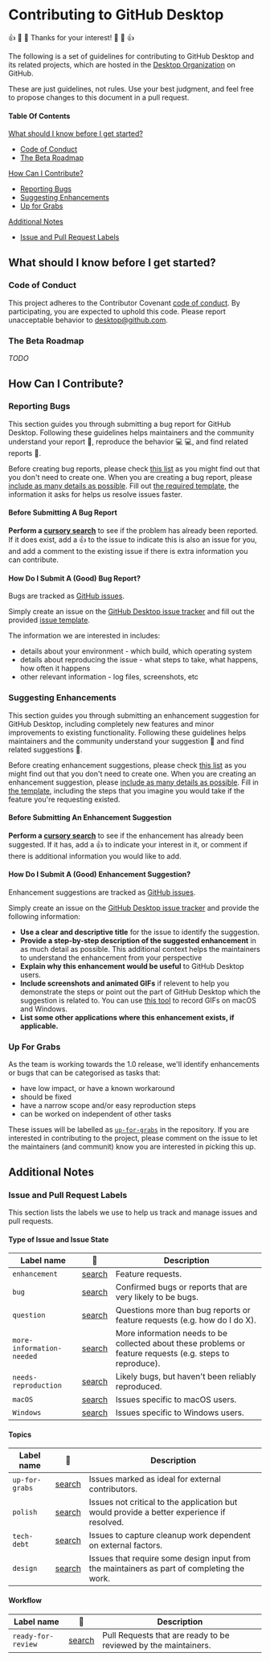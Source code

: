 # Contributing to GitHub Desktop

:+1: :tada: :sparkling_heart: Thanks for your interest! :sparkling_heart: :tada: :+1:

The following is a set of guidelines for contributing to GitHub Desktop and its
related projects, which are hosted in the [Desktop Organization](https://github.com/desktop)
on GitHub.

These are just guidelines, not rules. Use your best judgment, and feel free to
propose changes to this document in a pull request.

#### Table Of Contents

[What should I know before I get started?](#what-should-i-know-before-i-get-started)
  * [Code of Conduct](#code-of-conduct)
  * [The Beta Roadmap](#the-beta-roadmap)

[How Can I Contribute?](#how-can-i-contribute)
  * [Reporting Bugs](#reporting-bugs)
  * [Suggesting Enhancements](#suggesting-enhancements)
  * [Up for Grabs](#your-first-code-contribution)

[Additional Notes](#additional-notes)
  * [Issue and Pull Request Labels](#issue-and-pull-request-labels)

## What should I know before I get started?

### Code of Conduct

This project adheres to the Contributor Covenant [code of conduct](CODE_OF_CONDUCT.md).
By participating, you are expected to uphold this code.
Please report unacceptable behavior to [desktop@github.com](mailto:desktop@github.com).

### The Beta Roadmap

_TODO_

## How Can I Contribute?

### Reporting Bugs

This section guides you through submitting a bug report for GitHub Desktop.
Following these guidelines helps maintainers and the community understand your
report :pencil:, reproduce the behavior :computer: :computer:, and find related
reports :mag_right:.

Before creating bug reports, please check [this list](#before-submitting-a-bug-report)
as you might find out that you don't need to create one. When you are creating
a bug report, please [include as many details as possible](#how-do-i-submit-a-good-bug-report).
Fill out [the required template](.github/ISSUE_TEMPLATE.md), the information it
asks for helps us resolve issues faster.

#### Before Submitting A Bug Report

**Perform a [cursory search](https://github.com/desktop/desktop/labels/bug)**
to see if the problem has already been reported. If it does exist, add a
:thumbsup: to the issue to indicate this is also an issue for you, and add a
comment to the existing issue if there is extra information you can contribute.

#### How Do I Submit A (Good) Bug Report?

Bugs are tracked as [GitHub issues](https://guides.github.com/features/issues/).

Simply create an issue on the [GitHub Desktop issue tracker](https://github.com/desktop/desktop/issues)
and fill out the provided [issue template](../../.github/ISSUE_TEMPLATE.md).

The information we are interested in includes:

 - details about your environment - which build, which operating system
 - details about reproducing the issue - what steps to take, what happens, how
   often it happens
 - other relevant information - log files, screenshots, etc

### Suggesting Enhancements

This section guides you through submitting an enhancement suggestion for
GitHub Desktop, including completely new features and minor improvements to
existing functionality. Following these guidelines helps maintainers and the
community understand your suggestion :pencil: and find related suggestions
:mag_right:.

Before creating enhancement suggestions, please check [this list](#before-submitting-an-enhancement-suggestion)
as you might find out that you don't need to create one. When you are creating
an enhancement suggestion, please [include as many details as possible](#how-do-i-submit-a-good-enhancement-suggestion).
Fill in [the template](ISSUE_TEMPLATE.md), including the steps that you imagine
you would take if the feature you're requesting existed.

#### Before Submitting An Enhancement Suggestion

**Perform a [cursory search](https://github.com/desktop/desktop/labels/enhancement)**
to see if the enhancement has already been suggested. If it has, add a
:thumbsup: to indicate your interest in it, or comment if there is additional
information you would like to add.

#### How Do I Submit A (Good) Enhancement Suggestion?

Enhancement suggestions are tracked as [GitHub issues](https://guides.github.com/features/issues/).

Simply create an issue on the [GitHub Desktop issue tracker](https://github.com/desktop/desktop/issues)
and provide the following information:

* **Use a clear and descriptive title** for the issue to identify the
  suggestion.
* **Provide a step-by-step description of the suggested enhancement** in as
  much detail as possible. This additional context helps the maintainers to
  understand the enhancement from your perspective
* **Explain why this enhancement would be useful** to GitHub Desktop users.
* **Include screenshots and animated GIFs** if relevent to help you demonstrate
  the steps or point out the part of GitHub Desktop which the suggestion is
  related to. You can use [this tool](http://www.cockos.com/licecap/) to record
  GIFs on macOS and Windows.
* **List some other applications where this enhancement exists, if applicable.**

### Up For Grabs

As the team is working towards the 1.0 release, we'll identify enhancements or
bugs that can be categorised as tasks that:

 - have low impact, or have a known workaround
 - should be fixed
 - have a narrow scope and/or easy reproduction steps
 - can be worked on independent of other tasks

These issues will be labelled as [`up-for-grabs`](https://github.com/desktop/desktop/labels/up-for-grabs)
in the repository. If you are interested in contributing to the project, please
comment on the issue to let the maintainers (and communit) know you are
interested in picking this up.

## Additional Notes

### Issue and Pull Request Labels

This section lists the labels we use to help us track and manage issues and pull requests.

#### Type of Issue and Issue State

| Label name | :mag_right: | Description |
| --- | --- | --- |
| `enhancement` | [search](https://github.com/desktop/desktop/labels/enhancement) | Feature requests. |
| `bug` | [search](https://github.com/desktop/desktop/labels/bug)  | Confirmed bugs or reports that are very likely to be bugs. |
| `question` | [search](https://github.com/desktop/desktop/labels/question)  | Questions more than bug reports or feature requests (e.g. how do I do X). |
| `more-information-needed` | [search](https://github.com/desktop/desktop/labels/more-information-needed) | More information needs to be collected about these problems or feature requests (e.g. steps to reproduce). |
| `needs-reproduction` | [search](https://github.com/desktop/desktop/labels/needs-reproduction)  | Likely bugs, but haven't been reliably reproduced. |
| `macOS` | [search](https://github.com/desktop/desktop/labels/macOS)  | Issues specific to macOS users. |
| `Windows` | [search](https://github.com/desktop/desktop/labels/Windows)  | Issues specific to Windows users. |

#### Topics

| Label name | :mag_right: | Description |
| --- | --- | --- |
| `up-for-grabs` | [search](https://github.com/desktop/desktop/labels/up-for-grabs)  | Issues marked as ideal for external contributors. |
| `polish` | [search](https://github.com/desktop/desktop/labels/polish) | Issues not critical to the application but would provide a better experience if resolved. |
| `tech-debt` | [search](https://github.com/desktop/desktop/labels/tech-debt) | Issues to capture cleanup work dependent on external factors. |
| `design` | [search](https://github.com/desktop/desktop/labels/design)  | Issues that require some design input from the maintainers as part of completing the work. |

#### Workflow

| Label name | :mag_right: | Description |
| --- | --- | --- |
| `ready-for-review` | [search](https://github.com/desktop/desktop/labels/ready-for-review)  | Pull Requests that are ready to be reviewed by the maintainers. |
